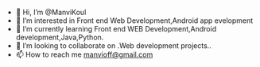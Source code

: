 - 👋 Hi, I’m @ManviKoul
- 👀 I’m interested in Front end Web Development,Android app evelopment
- 🌱 I’m currently learning Front end WEB Development,Android development,Java,Python.
- 💞️ I’m looking to collaborate on .Web development projects..
- 📫 How to reach me manvioff@gmail.com

<!---
ManviKoul/ManviKoul is a ✨ special ✨ repository because its `README.md` (this file) appears on your GitHub profile.
You can click the Preview link to take a look at your changes.
--->
